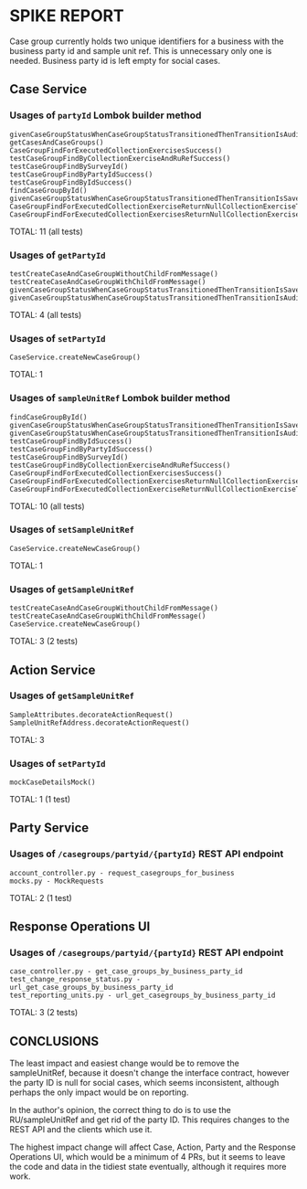 # SPIKE REPORT

Case group currently holds two unique identifiers for a business with the business party id and sample unit ref. This is unnecessary only one is needed. Business party id is left empty for social cases.


## Case Service

### Usages of `partyId` Lombok builder method
```
givenCaseGroupStatusWhenCaseGroupStatusTransitionedThenTransitionIsAudited()
getCasesAndCaseGroups()
CaseGroupFindForExecutedCollectionExercisesSuccess()
testCaseGroupFindByCollectionExerciseAndRuRefSuccess()
testCaseGroupFindBySurveyId()
testCaseGroupFindByPartyIdSuccess()
testCaseGroupFindByIdSuccess()
findCaseGroupById()
givenCaseGroupStatusWhenCaseGroupStatusTransitionedThenTransitionIsSaved()
CaseGroupFindForExecutedCollectionExerciseReturnNullCollectionExerciseThrowsException()
CaseGroupFindForExecutedCollectionExercisesReturnNullCollectionExercisesThrowsException()
```
TOTAL: 11 (all tests)


### Usages of `getPartyId`
```
testCreateCaseAndCaseGroupWithoutChildFromMessage()
testCreateCaseAndCaseGroupWithChildFromMessage()
givenCaseGroupStatusWhenCaseGroupStatusTransitionedThenTransitionIsSaved()
givenCaseGroupStatusWhenCaseGroupStatusTransitionedThenTransitionIsAudited()
```
TOTAL: 4 (all tests)



### Usages of `setPartyId`
```
CaseService.createNewCaseGroup()
```
TOTAL: 1


### Usages of `sampleUnitRef` Lombok builder method
```
findCaseGroupById()
givenCaseGroupStatusWhenCaseGroupStatusTransitionedThenTransitionIsSaved()
givenCaseGroupStatusWhenCaseGroupStatusTransitionedThenTransitionIsAudited()
testCaseGroupFindByIdSuccess()
testCaseGroupFindByPartyIdSuccess()
testCaseGroupFindBySurveyId()
testCaseGroupFindByCollectionExerciseAndRuRefSuccess()
CaseGroupFindForExecutedCollectionExercisesSuccess()
CaseGroupFindForExecutedCollectionExercisesReturnNullCollectionExercisesThrowsException()
CaseGroupFindForExecutedCollectionExerciseReturnNullCollectionExerciseThrowsException()
```
TOTAL: 10 (all tests)


### Usages of `setSampleUnitRef`
```
CaseService.createNewCaseGroup()
```
TOTAL: 1


### Usages of `getSampleUnitRef`
```
testCreateCaseAndCaseGroupWithoutChildFromMessage()
testCreateCaseAndCaseGroupWithChildFromMessage()
CaseService.createNewCaseGroup()
```
TOTAL: 3 (2 tests)


## Action Service

### Usages of `getSampleUnitRef`
```
SampleAttributes.decorateActionRequest()
SampleUnitRefAddress.decorateActionRequest()
```
TOTAL: 3

### Usages of `setPartyId`
```
mockCaseDetailsMock()
```
TOTAL: 1 (1 test)


## Party Service

### Usages of `/casegroups/partyid/{partyId}` REST API endpoint
```
account_controller.py - request_casegroups_for_business
mocks.py - MockRequests
```
TOTAL: 2 (1 test)


## Response Operations UI

### Usages of `/casegroups/partyid/{partyId}` REST API endpoint
```
case_controller.py - get_case_groups_by_business_party_id
test_change_response_status.py - url_get_case_groups_by_business_party_id
test_reporting_units.py - url_get_casegroups_by_business_party_id
```
TOTAL: 3 (2 tests)


## CONCLUSIONS

The least impact and easiest change would be to remove the sampleUnitRef, because it doesn't change the interface contract, however the party ID is null for social cases, which seems inconsistent, although perhaps the only impact would be on reporting.

In the author's opinion, the correct thing to do is to use the RU/sampleUnitRef and get rid of the party ID. This requires changes to the REST API and the clients which use it.

The highest impact change will affect Case, Action, Party and the Response Operations UI, which would be a minimum of 4 PRs, but it seems to leave the code and data in the tidiest state eventually, although it requires more work.
